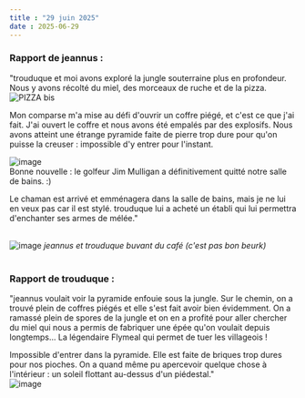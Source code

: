 ```yaml
---
title : "29 juin 2025"
date : 2025-06-29
---
```


### Rapport de jeannus :  
"trouduque et moi avons exploré la jungle souterraine plus en profondeur. Nous y avons récolté du miel, des morceaux de ruche et de la pizza. ![PIZZA bis](https://github.com/user-attachments/assets/862a6888-d7d2-4984-9693-6b164855a7a1)  

Mon comparse m'a mise au défi d'ouvrir un coffre piégé, et c'est ce que j'ai fait. J'ai ouvert le coffre et nous avons été empalés par des explosifs.
Nous avons atteint une étrange pyramide faite de pierre trop dure pour qu'on puisse la creuser : impossible d'y entrer pour l'instant.  

![image](https://github.com/user-attachments/assets/d86df2f8-45d2-4c1c-b3ec-de1b8331bd90)  
Bonne nouvelle : le golfeur Jim Mulligan a définitivement quitté notre salle de bains. :)

Le chaman est arrivé et emménagera dans la salle de bains, mais je ne lui en veux pas car il est stylé. trouduque lui a acheté un établi qui lui permettra d'enchanter ses armes de mélée."  
‎     
  
![image](https://github.com/user-attachments/assets/eb8728a3-2811-45c0-bf6a-7dd48d0e57aa)
_jeannus et trouduque buvant du café (c'est pas bon beurk)_  
‎     
  
### Rapport de trouduque : 
"jeannus voulait voir la pyramide enfouie sous la jungle. Sur le chemin, on a trouvé plein de coffres piégés et elle s'est fait avoir bien évidemment. On a ramassé plein de spores de la jungle et on en a profité pour aller chercher du miel qui nous a permis de fabriquer une épée qu'on voulait depuis longtemps... La légendaire Flymeal qui permet de tuer les villageois !

Impossible d'entrer dans la pyramide. Elle est faite de briques trop dures pour nos pioches. On a quand même pu apercevoir quelque chose à l'intérieur : un soleil flottant au-dessus d'un piédestal."  
![image](https://github.com/user-attachments/assets/ead77122-6867-4a08-a116-c0d6a4cb62aa)
